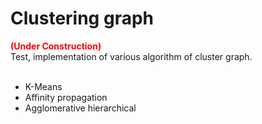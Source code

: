 # Clustering graph

<b style="color:red;">(Under Construction)</b><br>
Test, implementation of various algorithm of cluster graph.<br><br>

<ul>
<li>K-Means</li>
<li>Affinity propagation</li>
<li>Agglomerative hierarchical</li>
</ul>

<br>
